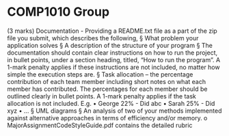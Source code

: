 # COMP1010 Group

(3 marks) Documentation - Providing a README.txt file as a part of the zip
file you submit, which describes the following,
§ What problem your application solves
§ A description of the structure of your program
§ The documentation should contain clear instructions on how to run
the project, in bullet points, under a section heading, titled, “How to
run the program”. A 1-mark penalty applies if these instructions are
not included, no matter how simple the execution steps are.
§ Task allocation – the percentage contribution of each team member
including short notes on what each member has contributed. The
percentages for each member should be outlined clearly in bullet
points. A 1-mark penalty applies if the task allocation is not included.
E.g.
• George 22% - Did abc
• Sarah 25% - Did xyz
• …
§ UML diagrams
§ An analysis of two of your methods implemented against alternative
approaches in terms of efficiency and/or memory.
o MajorAssignmentCodeStyleGuide.pdf contains the detailed rubric
